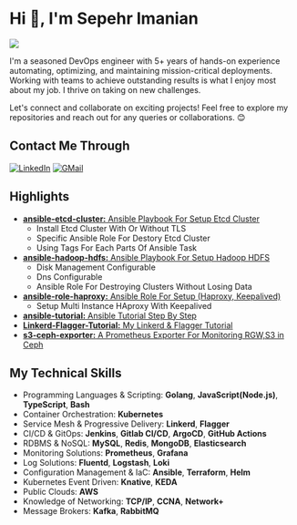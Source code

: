 # Hi 👋, I'm Sepehr Imanian
[![](https://visitcount.itsvg.in/api?id=SepehrImanian&label=Profile%20Views&color=4&pretty=false)](https://visitcount.itsvg.in)

I'm a seasoned DevOps engineer with 5+ years of hands-on experience automating, optimizing, and maintaining mission-critical deployments. Working with teams to achieve outstanding results is what I enjoy most about my job. I thrive on taking on new challenges.

Let's connect and collaborate on exciting projects! Feel free to explore my repositories and reach out for any queries or collaborations. 😊

## Contact Me Through

[![LinkedIn](https://img.shields.io/badge/linkedin-%230077B5.svg?style=for-the-badge&logo=linkedin&logoColor=white)](https://www.linkedin.com/in/sepehr-imanian/)
[![GMail](https://img.shields.io/badge/gmail-f0f0f0?&style=for-the-badge&logo=gmail&logoColor=white&color=ea4335)](mailto:sepehrimaniann@gmail.com)

## Highlights
- [**ansible-etcd-cluster:** Ansible Playbook For Setup Etcd Cluster](https://github.com/SepehrImanian/ansible-etcd-cluster)
  * Install Etcd Cluster With Or Without TLS
  * Specific Ansible Role For Destory Etcd Cluster
  * Using Tags For Each Parts Of Ansible Task
- [**ansible-hadoop-hdfs:** Ansible Playbook For Setup Hadoop HDFS](https://github.com/SepehrImanian/ansible-hadoop-hdfs)
  * Disk Management Configurable
  * Dns Configurable
  * Ansible Role For Destroying Clusters Without Losing Data
- [**ansible-role-haproxy:** Ansible Role For Setup (Haproxy, Keepalived)](https://github.com/AvengersOfAutomations/ansible-role-haproxy)
  * Setup Multi Instance HAproxy With Keepalived
- [**ansible-tutorial:** Ansible Tutorial Step By Step](https://github.com/SepehrImanian/ansible-tutorial)
- [**Linkerd-Flagger-Tutorial:** My Linkerd & Flagger Tutorial](https://github.com/SepehrImanian/Linkerd-Flagger-Tutorial.git)
- [**s3-ceph-exporter:** A Prometheus Exporter For Monitoring RGW,S3 in Ceph](https://github.com/SepehrImanian/s3-ceph-exporter)

## My Technical Skills
* Programming Languages & Scripting: **Golang**, **JavaScript(Node.js)**, **TypeScript**, **Bash**
* Container Orchestration: **Kubernetes**
* Service Mesh & Progressive Delivery: **Linkerd**, **Flagger**
* CI/CD & GitOps: **Jenkins**, **Gitlab CI/CD**, **ArgoCD**, **GitHub Actions**
* RDBMS & NoSQL: **MySQL**, **Redis**, **MongoDB**, **Elasticsearch**
* Monitoring Solutions: **Prometheus**, **Grafana**
* Log Solutions: **Fluentd**, **Logstash**, **Loki**
* Configuration Management & IaC: **Ansible**, **Terraform**, **Helm**
* Kubernetes Event Driven: **Knative**, **KEDA**
* Public Clouds: **AWS**
* Knowledge of Networking: **TCP/IP**, **CCNA**, **Network+**
* Message Brokers: **Kafka**, **RabbitMQ**
